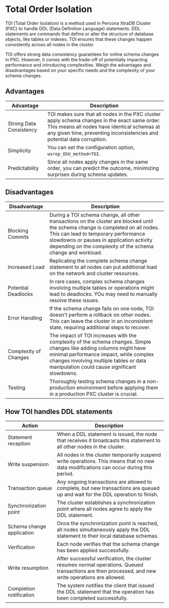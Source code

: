 # Total Order Isolation



TOI (Total Order Isolation) is a method used in  Percona XtraDB Cluster (PXC) to handle DDL (Data Definition Language) statements. DDL statements are commands that define or alter the structure of database objects, like tables or indexes. TOI ensures that these changes happen consistently across all nodes in the cluster.

TOI offers strong data consistency guarantees for online schema changes in PXC. However, it comes with the trade-off of potentially impacting performance and introducing complexities. Weigh the advantages and disadvantages based on your specific needs and the complexity of your schema changes.

## Advantages

| Advantage              | Description                                                                                                                                                                      |
|------------------------|----------------------------------------------------------------------------------------------------------------------------------------------------------------------------------|
| Strong Data Consistency| TOI makes sure that all nodes in the PXC cluster apply schema changes in the exact same order. This means all nodes have identical schemas at any given time, preventing inconsistencies and potential data corruption. |
| Simplicity             | You can set the configuration option, `wsrep_OSU_method=TOI`.                                                                                                                     |
| Predictability         | Since all nodes apply changes in the same order, you can predict the outcome, minimizing surprises during schema updates.                                                         |

## Disadvantages

| Disadvantage            | Description                                                                                                                                                                                                                  |
|-------------------------|------------------------------------------------------------------------------------------------------------------------------------------------------------------------------------------------------------------------------|
| Blocking Commits        | During a TOI schema change, all other transactions on the cluster are blocked until the schema change is completed on all nodes. This can lead to temporary performance slowdowns or pauses in application activity depending on the complexity of the schema change and workload. |
| Increased Load          | Replicating the complete schema change statement to all nodes can put additional load on the network and cluster resources.                                                                                                  |
| Potential Deadlocks     | In rare cases, complex schema changes involving multiple tables or operations might lead to deadlocks. YOu may need to manually resolve these issues.                                                                        |
| Error Handling          | If the schema change fails on one node, TOI doesn't perform a rollback on other nodes. This can leave the cluster in an inconsistent state, requiring additional steps to recover.                                              |
| Complexity of Changes   | The impact of TOI increases with the complexity of the schema changes. Simple changes like adding columns might have minimal performance impact, while complex changes involving multiple tables or data manipulation could cause significant slowdowns. |
| Testing                 | Thoroughly testing schema changes in a non-production environment before applying them in a production PXC cluster is crucial.                                                                                               |


## How TOI handles DDL statements

| Action | Description |
|--------|-------------|
| Statement reception | When a DDL statement is issued, the node that receives it broadcasts this statement to all other nodes in the cluster. |
| Write suspension | All nodes in the cluster temporarily suspend write operations. This means that no new data modifications can occur during this period. |
| Transaction queue | Any ongoing transactions are allowed to complete, but new transactions are queued up and wait for the DDL operation to finish. |
| Synchronization point | The cluster establishes a synchronization point where all nodes agree to apply the DDL statement. |
| Schema change application | Once the synchronization point is reached, all nodes simultaneously apply the DDL statement to their local database schemas. |
| Verification | Each node verifies that the schema change has been applied successfully. |
| Write resumption | After successful verification, the cluster resumes normal operations. Queued transactions are then processed, and new write operations are allowed. |
| Completion notification | The system notifies the client that issued the DDL statement that the operation has been completed successfully. |

